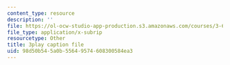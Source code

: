 ```yaml
---
content_type: resource
description: ''
file: https://ol-ocw-studio-app-production.s3.amazonaws.com/courses/3-60-symmetry-structure-and-tensor-properties-of-materials-fall-2005/98d50b545a0b55649574608300584ea3_pi1IagGYJ3E.vtt
file_type: application/x-subrip
resourcetype: Other
title: 3play caption file
uid: 98d50b54-5a0b-5564-9574-608300584ea3
---
```

